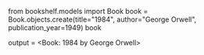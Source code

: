 from bookshelf.models import Book
book = Book.objects.create(title="1984", author="George Orwell", publication_year=1949)
book


output = <Book: 1984 by George Orwell>